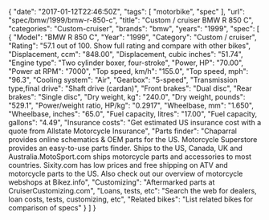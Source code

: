 {
    "date": "2017-01-12T22:46:50Z",
    "tags": [
        "motorbike",
        "spec"
    ],
    "url": "spec\/bmw\/1999\/bmw-r-850-c",
    "title": "Custom \/ cruiser BMW R 850 C",
    "categories": "Custom-cruiser",
    "brands": "bmw",
    "years": "1999",
    "spec": [
        {
            "Model": "BMW R 850 C",
            "Year": "1999",
            "Category": "Custom \/ cruiser",
            "Rating": "57.1 out of 100. Show full rating and compare with other bikes",
            "Displacement, ccm": "848.00",
            "Displacement, cubic inches": "51.74",
            "Engine type": "Two cylinder boxer, four-stroke",
            "Power, HP": "70.00",
            "Power at RPM": "7000",
            "Top speed, km\/h": "155.0",
            "Top speed, mph": "96.3",
            "Cooling system": "Air",
            "Gearbox": "5-speed",
            "Transmission type,final drive": "Shaft drive (cardan)",
            "Front brakes": "Dual disc",
            "Rear brakes": "Single disc",
            "Dry weight, kg": "240.0",
            "Dry weight, pounds": "529.1",
            "Power\/weight ratio, HP\/kg": "0.2917",
            "Wheelbase, mm": "1.650",
            "Wheelbase, inches": "65.0",
            "Fuel capacity, litres": "17.00",
            "Fuel capacity, gallons": "4.49",
            "Insurance costs": "Get estimated US insurance cost with a quote from Allstate Motorcycle Insurance",
            "Parts finder": "Chaparral provides online schematics & OEM parts for the US.   Motorcycle Superstore provides an easy-to-use parts finder. Ships to the US, Canada, UK and Australia.MotoSport.com ships motorcycle parts and accessories to most countries.    Sixity.com has low prices and free shipping on ATV and motorcycle parts to the US. Also check out our overview of motorcycle webshops at Bikez.info",
            "Customizing": "Aftermarked parts at CruiserCustomizing.com",
            "Loans, tests, etc": "Search the web for dealers, loan costs, tests, customizing, etc",
            "Related bikes": "List related bikes for comparison of specs"
        }
    ]
}
